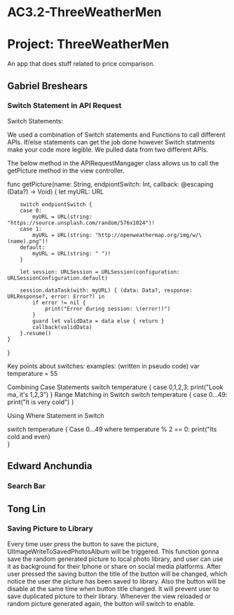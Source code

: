 # AC3.2-ThreeWeatherMen

# Project: ThreeWeatherMen

An app that does stuff related to price comparison.

## Gabriel Breshears

### Switch Statement in API Request

Switch Statements:

We used a combination of Switch statements and Functions to call different APIs. If/else statements can get the job done however Switch statments make your code more legible.
We pulled data from two different APIs. 

The below method in the APIRequestMangager class allows us to call the getPicture method in the view controller.

 func getPicture(name: String, endpiontSwitch: Int, callback: @escaping (Data?) -> Void) {
        let myURL: URL
        
        switch endpiontSwitch {
        case 0:
            myURL = URL(string: "https://source.unsplash.com/random/576x1024")!
        case 1:
            myURL = URL(string: "http://openweathermap.org/img/w/\(name).png")!
        default:
            myURL = URL(string: " ")!
        }
        
        let session: URLSession = URLSession(configuration: URLSessionConfiguration.default)
        
        session.dataTask(with: myURL) { (data: Data?, response: URLResponse?, error: Error?) in
            if error != nil {
                print("Error during session: \(error!)")
            }
            guard let validData = data else { return }
            callback(validData)
        }.resume()
    }
    
}

Key points about switches:
examples: (written in pseudo code)
var temperature = 55


Combining Case Statements
switch temperature {
case 0,1,2,3:
print("Look ma, it's 1,2,3")
}
Range Matching in Switch
switch temperature {
case 0...49:
print("It is very cold")
}


Using Where Statement in Switch


switch temperature {
Case 0...49 where temperature % 2 == 0:
print("Its cold and even)  
}  




## Edward Anchundia

### Search Bar





## Tong Lin

### Saving Picture to Library

Every time user press the button to save the picture, UIImageWriteToSavedPhotosAlbum will be triggered. This function gonna save the random generated picture to local photo library, and user can use it as background for their Iphone or share on social media platforms. After user pressed the saving button the title of the button will be changed, which notice the user the picture has been saved to library. Also the button will be disable at the same time when button title changed. It will prevent user to save duplicated picture to their library. Whenever the view reloaded or random picture generated again, the button will switch to enable.
